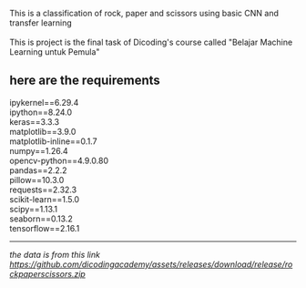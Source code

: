 This is a classification of rock, paper and scissors using basic CNN and transfer learning<br>
<br>
This is project is the final task of Dicoding's course called "Belajar Machine Learning untuk Pemula"<br>

here are the requirements<br>
---

ipykernel==6.29.4<br>
ipython==8.24.0<br>
keras==3.3.3<br>
matplotlib==3.9.0<br>
matplotlib-inline==0.1.7<br>
numpy==1.26.4<br>
opencv-python==4.9.0.80<br>
pandas==2.2.2<br>
pillow==10.3.0<br>
requests==2.32.3<br>
scikit-learn==1.5.0<br>
scipy==1.13.1<br>
seaborn==0.13.2<br>
tensorflow==2.16.1<br>


---

*the data is from this link*
*https://github.com/dicodingacademy/assets/releases/download/release/rockpaperscissors.zip*
